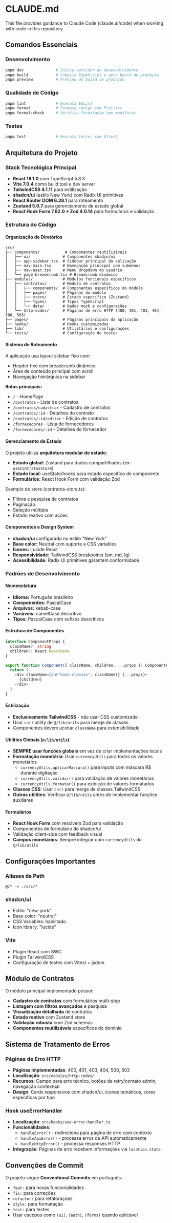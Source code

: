 # CLAUDE.md

This file provides guidance to Claude Code (claude.ai/code) when working with code in this repository.

## Comandos Essenciais

### Desenvolvimento
```bash
pnpm dev              # Inicia servidor de desenvolvimento
pnpm build            # Compila TypeScript e gera build de produção
pnpm preview          # Preview do build de produção
```

### Qualidade de Código
```bash
pnpm lint             # Executa ESLint
pnpm format           # Formata código com Prettier
pnpm format:check     # Verifica formatação sem modificar
```

### Testes
```bash
pnpm test             # Executa testes com Vitest
```

## Arquitetura do Projeto

### Stack Tecnológica Principal
- **React 19.1.0** com TypeScript 5.8.3
- **Vite 7.0.4** como build tool e dev server  
- **TailwindCSS 4.1.11** para estilização
- **shadcn/ui** (estilo New York) com Radix UI primitives
- **React Router DOM 6.28.1** para roteamento
- **Zustand 5.0.7** para gerenciamento de estado global
- **React Hook Form 7.62.0 + Zod 4.0.14** para formulários e validação

### Estrutura do Código

#### Organização de Diretórios
```
src/
├── components/           # Componentes reutilizáveis
│   ├── ui/              # Componentes shadcn/ui
│   ├── app-sidebar.tsx  # Sidebar principal da aplicação
│   ├── nav-main.tsx     # Navegação principal com submenus
│   ├── nav-user.tsx     # Menu dropdown do usuário
│   └── page-breadcrumb.tsx # Breadcrumb dinâmico
├── modules/             # Módulos funcionais específicos
│   ├── contratos/       # Módulo de contratos
│   │   ├── components/  # Componentes específicos do módulo
│   │   ├── pages/       # Páginas do módulo
│   │   ├── store/       # Estado específico (Zustand)
│   │   ├── types/       # Tipos TypeScript
│   │   └── data/        # Dados mock e configurações
│   └── http-codes/      # Páginas de erro HTTP (400, 401, 403, 404, 500, 503)
├── pages/               # Páginas principais da aplicação
├── hooks/               # Hooks customizados
├── lib/                 # Utilitários e configurações
└── tests/               # Configuração de testes
```

#### Sistema de Roteamento
A aplicação usa layout sidebar fixo com:
- Header fixo com breadcrumb dinâmico
- Área de conteúdo principal com scroll
- Navegação hierárquica na sidebar

**Rotas principais:**
- `/` - HomePage
- `/contratos` - Lista de contratos  
- `/contratos/cadastrar` - Cadastro de contratos
- `/contratos/:id` - Detalhes do contrato
- `/contratos/:id/editar` - Edição de contratos
- `/fornecedores` - Lista de fornecedores
- `/fornecedores/:id` - Detalhes do fornecedor

#### Gerenciamento de Estado
O projeto utiliza **arquitetura modular de estado**:
- **Estado global:** Zustand para dados compartilhados (ex: `useContratosStore`)
- **Estado local:** useState/hooks para estado específico de componente
- **Formulários:** React Hook Form com validação Zod

Exemplo de store (contratos-store.ts):
- Filtros e pesquisa de contratos
- Paginação
- Seleção múltipla
- Estado reativo com ações

#### Componentes e Design System
- **shadcn/ui** configurado no estilo "New York"
- **Base color:** Neutral com suporte a CSS variables
- **Ícones:** Lucide React
- **Responsividade:** TailwindCSS breakpoints (sm, md, lg)
- **Acessibilidade:** Radix UI primitives garantem conformidade

### Padrões de Desenvolvimento

#### Nomenclatura
- **Idioma:** Português brasileiro
- **Componentes:** PascalCase
- **Arquivos:** kebab-case  
- **Variáveis:** camelCase descritivo
- **Tipos:** PascalCase com sufixos descritivos

#### Estrutura de Componentes
```typescript
interface ComponentProps {
  className?: string
  children?: React.ReactNode
}

export function Component({ className, children, ...props }: ComponentProps) {
  return (
    <div className={cn("base-classes", className)} {...props}>
      {children}
    </div>
  )
}
```

#### Estilização
- **Exclusivamente TailwindCSS** - não usar CSS customizado
- Usar `cn()` utility de `@/lib/utils` para merge de classes
- Componentes devem aceitar `className` para extensibilidade

#### Utilities Globais (`@/lib/utils`)
- **SEMPRE usar funções globais** em vez de criar implementações locais
- **Formatação monetária**: Usar `currencyUtils` para todos os valores monetários
  - `currencyUtils.aplicarMascara()` para inputs com máscara R$ durante digitação
  - `currencyUtils.validar()` para validação de valores monetários  
  - `currencyUtils.formatar()` para exibição de valores formatados
- **Classes CSS**: Usar `cn()` para merge de classes TailwindCSS
- **Outras utilities**: Verificar `@/lib/utils` antes de implementar funções auxiliares

#### Formulários
- **React Hook Form** com resolvers Zod para validação
- Componentes de formulário do shadcn/ui
- Validação client-side com feedback visual
- **Campos monetários**: Sempre integrar com `currencyUtils` do `@/lib/utils`

## Configurações Importantes

### Aliases de Path
```
@/* -> ./src/*
```

### shadcn/ui
- Estilo: "new-york"
- Base color: "neutral" 
- CSS Variables: habilitado
- Icon library: "lucide"

### Vite
- Plugin React com SWC
- Plugin TailwindCSS
- Configuração de testes com Vitest + jsdom

## Módulo de Contratos

O módulo principal implementado possui:
- **Cadastro de contratos** com formulários multi-step
- **Listagem com filtros avançados** e pesquisa
- **Visualização detalhada** de contratos
- **Estado reativo** com Zustand store
- **Validação robusta** com Zod schemas
- **Componentes reutilizáveis** específicos do domínio

## Sistema de Tratamento de Erros

### Páginas de Erro HTTP
- **Páginas implementadas**: 400, 401, 403, 404, 500, 503
- **Localização**: `src/modules/http-codes/`
- **Recursos**: Campo para erro técnico, botões de retry/contato admin, navegação contextual
- **Design**: Cards responsivos com shadcn/ui, ícones temáticos, cores específicas por tipo

### Hook useErrorHandler
- **Localização**: `src/hooks/use-error-handler.ts`
- **Funcionalidades**: 
  - `handleError()` - redireciona para página de erro com contexto
  - `handleApiError()` - processa erros de API automaticamente  
  - `handleHttpError()` - processa responses HTTP
- **Integração**: Páginas de erro recebem informações via `location.state`

## Convenções de Commit
O projeto segue **Conventional Commits** em português:
- `feat:` para novas funcionalidades
- `fix:` para correções
- `refactor:` para refatorações
- `style:` para formatação
- `test:` para testes
- Usar escopos como `(ui)`, `(auth)`, `(forms)` quando aplicável